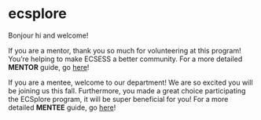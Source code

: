 # ecsplore
Bonjour hi and welcome!

If you are a mentor, thank you so much for volunteering at this program! You’re helping to make ECSESS a better community. For a more detailed **MENTOR** guide, go [here](https://github.com/dvculha/ecsplore/blob/master/ECSplore_Mentor_Guide.md)!

If you are a mentee, welcome to our department! We are so excited you will be joining us this fall. Furthermore, you made a great choice participating the ECSplore program, it will be super beneficial for you! For a more detailed **MENTEE** guide, go [here](https://github.com/dvculha/ecsplore/blob/master/ECSplore_Mentee_Guide.md)!


